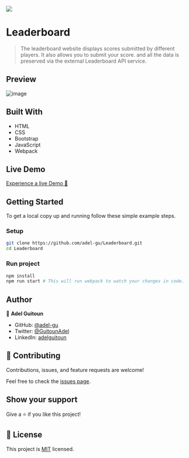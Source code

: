 ![](https://img.shields.io/badge/Microverse-blueviolet)

# Leaderboard

> The leaderboard website displays scores submitted by different players. It also allows you to submit your score. and all the data is preserved via the external Leaderboard API service.

## Preview
![image](https://user-images.githubusercontent.com/68030297/195058193-9aeb7c9e-4967-4a18-a7a8-c2e92c1e96dd.png)

## Built With

- HTML
- CSS
- Bootstrap
- JavaScript
- Webpack

## Live Demo
[Experience a live Demo 🚀](https://adel-gu.github.io/Leaderboard/dist/)


## Getting Started
To get a local copy up and running follow these simple example steps.

### Setup
```bash
git clone https://github.com/adel-gu/Leaderboard.git
cd Leaderboard
```

### Run project 
```bash
npm install
npm run start # This will run webpack to watch your changes in code.
```

## Author

👤 **Adel Guitoun**

- GitHub: [@adel-gu](https://github.com/adel-gu)
- Twitter: [@GuitounAdel](https://twitter.com/@GuitounAdel)
- LinkedIn: [adelguitoun](https://linkedin.com/in/adelguitoun)

## 🤝 Contributing

Contributions, issues, and feature requests are welcome!

Feel free to check the [issues page](../../issues/).

## Show your support

Give a ⭐️ if you like this project!

## 📝 License

This project is [MIT](./MIT.md) licensed.

